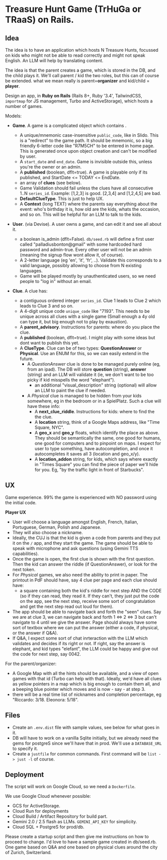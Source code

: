# Treasure Hunt Game (TrHuGa or TRaaS) on Rails.

## Idea

The idea is to have an application which hosts N Treasure Hunts, focussed on kids who might not be able to read correctly and might not speak English. An LLM will help by translating content.

The idea is that the parent creates a game, which is stored in the DB, and the child plays it. We'll call parent / kid the two roles, but this can of course be extended. what we mean really is parent=**organizer** and kid/child = **player**.

Design an app, in **Ruby on Rails** (Rails 8+, Ruby '3.4', TailwindCSS, `importmap` for JS management, Turbo and ActiveStorage), which hosts a number of games.

Models:

* **Game**. A game is a complicated object which contains .
    * A unique/mnemonic case-insensitive `public_code`, like in Slido. This is a "redirect" to the game path.
      It should be mnemonic, so a big friendly 6-letter code like "R7M5CH" to be entered in home page.
      This is generated once upon object creation and can't be modified by user.
    * A `start_date` and `end_date`. Game is invisible outside this, unless you're the owner or an admin.
    * A **published** (boolean, dflt=true). A game is playable only if its published, and StartDate <= TODAY <= EndDate.
    * an array of **clues** (see below).
    * Game Validation should fail unless the clues have all consecutive 1..N `series_id`. Example: [1,2,3] is good. [2,3,4] and [1,2,4,5] are bad.
    * **DefaultClueType**. This is just to help UX.
    * A **Context** (long TEXT) where the parents say everything about the event: who's birthday it is, how old are the kids, whats the occasion, and so on. This will be helpful for an LLM to talk to the kids.

* **User**. (via Devise). A user owns a game, and can edit it and see all about it.
    * a boolean is_admin (dflt=False). `db/seed.rb` will define a first user called "palladiusbonton@gmail" with some hardcoded hard password and admin-true. Every other user will not be an admin (meaning the signup flow wont allow it, of course).
    * A 2-letter language (eg 'en', 'it', 'fr', ..). Validate this corresponds to a valid language, possibly allowing to choose from N existing languages.
    * Game will be played mostly by unauthenticated users, so we need people to "log in" without an email.

* **Clue**. A clue has:
    * a contiguous ordered integer `series_id`. Clue 1 leads to Clue 2 which leads to Clue 3 and so on.
    * A 4-digit unique code `unique_code` like "7193". This needs to be unique across all clues with a single game (Small enough a 4y old can type it, but big enough not to play by exaustion).
    * A **parent_advisory**. Instructions for parents: where do you place the clue.
    * A **published** (boolean, dflt=true). I might play with some ideas but dont want to publish this yet.
    * A **ClueType**. Clue can be of two types: **QuestionAnswer** or **Physical**. Use an ENUM for this, so we can easily extend in the future.
        * A *QuestionAnswer* clue is done to be managed purely online (eg, from an ipad). The DB will store **question** (string), **answer** (string) and an LLM will validate it (ie, we don't want to be too picky if kid misspells the word "elephant").
            * an additional "visual_description" string (optional) will allow an LLM to paint the clue if needed.
        * A *Physical* clue is managed to be hidden from your kids somewhere, eg in the bedroom or in a SpielPlatz. Such a clue will have these info:
            * A **next_clue_riddle**. Instructions for kids: where to find the the clue.
            * A **location** string, think of a Google Maps address, like "Time Square, NYC".
            * A **geo_x** and **geo_y** floats, which identify the place as above. They should be semantically the same, one good for humans, one good for computers and to pinpoint on maps. I expect for user to type something, have autocompletion, and once it autocompletes it saves all 3 (location and geo_x/y).
            * A **location_addon** string, for kids, which says where exactly in "Times Square" you can find the piece of paper we'll hide for you. Eg, "by the traffic light in front of Starbucks".

## UX

Game experience. 99% the game is experienced with NO password using the initial code.

**Player UX**

* User will choose a language amongst English, French, Italian, Portuguese, German, Polish and Japanese.
* They will also choose a nickname.
* Ideally, the CUJ is that the kid is given a code from parents and they put it on the `/` app, and they start the game. The game should be able to speak with microphone and ask questions (using Gemini TTS capabilities).
* Once the game is open, the first clue is shown with the first question. Then the kid can answer the riddle (if QuestionAnswer), or look for the next token.
* For *Physical* games, we also need the ability to print in paper. The printout in PdF should have, say 4 clue per page and each clue should have:
    * a square containing both the kid's riddle for next step AND the CODE (so if they can read, they read it. If they can't, they just put the code on the app, see the next step, receive some sort of congratulation and get the next step read out loud for them).
* The app should be able to navigate back and forth the "seen" clues. Say we are at clue 3, we can navigate back and forth 1 <=> 2 <=> 3 but can't navigate to 4 until we give the answer. Page should always have some sort of textbox where we can put the answer (either a code, if physical, or the answer if Q&A).
* If Q&A, I expect some sort of chat inrteraction with the LLM which validates and decides if its right or not. If right, say the answer is elephant, and kid types "elefant", the LLM could be happy and give out the code for next step, say 0042.

For the parent/organizer:

* A Google Map with all the hints should be available, and a view of open games with that id (Turbo can help with that). Ideally, we'd have all clues as yellow pointers in a map which is big enough to contain them all, and a beeping blue pointer which moves and is now - say - at step 3.
* there will be a real time list of nicknames and completion percentage, eg "Riccardo: 3/18. Eleonora: 5/18".

## Files

* Create an `.env.dist` file with sample values, see below for what goes in it.
* DB will have to work on a vanilla Sqlite initially, but we already need the gems for postgreS since we'll have that in prod. We'll use a `DATABASE_URL` to specify it.
* Create a `justfile` for common commands. First command will be `list -> just -l` of course.

## Deployment

The script will work on Google Cloud, so we need a `Dockerfile`.

We use Google Cloud whenever possible:

* GCS for ActiveStorage.
* Cloud Run for deployments
* Cloud Build / Artifact Repository for build part.
* Gemini 2.0 / 2.5 flash as LLMs. `GEMINI_API_KEY` for simplicity.
* Cloud SQL + PostgreS for prod/db.

Please create a startup script and then give me instructions on how to proceed to change. I'd love to have a sample game created in db/seed.rb. One game based on Q&A and one based on physical clues around the city of Zurich, Switzerland.

